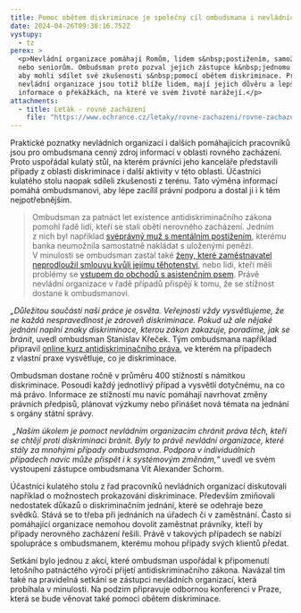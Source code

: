 ```yaml
---
title: Pomoc obětem diskriminace je společný cíl ombudsmana i nevládních organizací
date: 2024-04-26T09:38:16.752Z
vystupy:
  - tz
perex: >
  <p>Nevládní organizace pomáhají Romům, lidem s&nbsp;postižením, samoživitelkám
  nebo seniorům. Ombudsman proto pozval jejich zástupce k&nbsp;jednomu stolu,
  aby mohli sdílet své zkušenosti s&nbsp;pomocí obětem diskriminace. Právě
  nevládní organizace jsou totiž blíže lidem, mají jejich důvěru a lepší
  informace o překážkách, na které ve svém životě narážejí.</p>
attachments:
  - title: Leták - rovné zacházení
    file: "https://www.ochrance.cz/letaky/rovne-zachazeni/rovne-zachazeni.pdf "
---
```

<p>Praktické poznatky nevládních organizací i dalších pomáhajících pracovníků jsou pro ombudsmana cenný zdroj informací v&nbsp;oblasti rovného zacházení. Proto uspořádal kulatý stůl, na kterém právníci jeho kanceláře představili případy z&nbsp;oblasti diskriminace i další aktivity v&nbsp;této oblasti. Účastníci kulatého stolu naopak sdíleli zkušenosti z&nbsp;terénu. Tato výměna informací pomáhá ombudsmanovi, aby lépe zacílil právní podporu a dostal ji i k&nbsp;těm nejpotřebnějším.</p>

<blockquote>
<p>Ombudsman za patnáct let existence antidiskriminačního zákona pomohl řadě lidí, kteří se stali obětí nerovného zacházení. Jedním z&nbsp;nich byl například <a href="https://www.ochrance.cz/aktualne/banka_po_zasahu_ombudsmana_zmenila_diskriminacni_pristup_ke_klientovi_s_mentalnim_postizenim/">svéprávný muž s&nbsp;mentálním postižením</a>, kterému banka neumožnila samostatně nakládat s uloženými&nbsp;penězi. V&nbsp;minulosti se ombudsman zastal také <a href="https://eso.ochrance.cz/Nalezene/Edit/10676">ženy, které zaměstnavatel neprodloužil smlouvu kvůli jejímu těhotenství</a>, nebo lidí, kteří měli problémy se <a href="https://eso.ochrance.cz/Nalezene/Edit/9422">vstupem do obchodů s&nbsp;asistenčním psem</a>. Právě nevládní organizace v řadě případů přispějí k&nbsp;tomu, že se stížnost dostane k&nbsp;ombudsmanovi.</p>
</blockquote>

<p><em>&bdquo;Důležitou součástí naší práce je osvěta. Veřejnosti vždy vysvětlujeme, že ne každá nespravedlnost je zároveň diskriminace. Pokud už ale nějaké jednání naplní znaky diskriminace, kterou zákon zakazuje, poradíme, jak se bránit</em>, uvedl ombudsman Stanislav Křeček. Tým ombudsmana například připravil <a href="https://www.ochrance.cz/aktualne/jak_poznat_a_resit_diskriminaci_naucte_se_to_v_novem_e-learningu_ombudsmana/">online kurz antidiskriminačního práva</a>, ve kterém na případech z&nbsp;vlastní praxe vysvětluje, co je diskriminace.</p>

<p>Ombudsman dostane ročně v&nbsp;průměru 400 stížností s&nbsp;námitkou diskriminace. Posoudí každý jednotlivý případ a vysvětlí dotyčnému, na co má právo. Informace ze stížností mu navíc pomáhají navrhovat změny právních předpisů, plánovat výzkumy nebo přinášet nová témata na jednání s&nbsp;orgány státní správy.</p>

<p><em>&nbsp;&bdquo;Naším úkolem je pomoct nevládním organizacím chránit práva těch, kteří se chtějí proti diskriminaci bránit. Byly to právě nevládní organizace, které stály za mnohými případy ombudsmana. Podpora v&nbsp;individuálních případech navíc může přispět i k&nbsp;systémovým změnám,&ldquo;</em> uvedl ve svém vystoupení zástupce ombudsmana Vít Alexander Schorm.</p>

<p>Účastníci kulatého stolu z&nbsp;řad pracovníků nevládních organizací diskutovali například o možnostech prokazování diskriminace. Především zmiňovali nedostatek důkazů o diskriminačním jednání, které se odehraje beze svědků. Stává se to třeba při jednáních na úřadech či v zaměstnání. Často si pomáhající organizace nemohou dovolit zaměstnat právníky, kteří by případy nerovného zacházení řešili. Právě v&nbsp;takových případech se nabízí spolupráce s&nbsp;ombudsmanem, kterému mohou případy svých klientů předat.</p>

<p>Setkání bylo jednou z&nbsp;akcí, které ombudsman uspořádal k připomenutí letošního patnáctého výročí přijetí antidiskriminačního zákona. Navázal tím také na pravidelná setkání se zástupci nevládních organizací, která probíhala v&nbsp;minulosti. Na podzim připravuje odbornou konferenci v&nbsp;Praze, která se bude věnovat také pomoci obětem diskriminace.</p>
